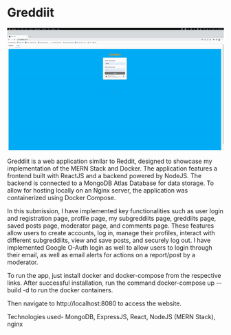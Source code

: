 # Greddiit
![Animated GIF](./greddiitDemo.gif)

Greddiit is a web application similar to Reddit, designed to showcase my implementation of the MERN Stack and Docker. The application features a frontend built with ReactJS and a backend powered by NodeJS. The backend is connected to a MongoDB Atlas Database for data storage. To allow for hosting locally on an Nginx server, the application was containerized using Docker Compose.

In this submission, I have implemented key functionalities such as user login and registration page, profile page, my subgreddiits page, greddiits page, saved posts page, moderator page, and comments page. These features allow users to create accounts, log in, manage their profiles, interact with different subgreddiits, view and save posts, and securely log out. I have implemented Google O-Auth login as well to allow users to login through their email, as well as email alerts for actions on a report/post by a moderator. 

To run the app, just install docker and docker-compose from the respective links. After successful installation, run the command docker-compose up --build -d to run the docker containers.

Then navigate to http://localhost:8080 to access the website.

Technologies used- MongoDB, ExpressJS, React, NodeJS (MERN Stack), nginx
